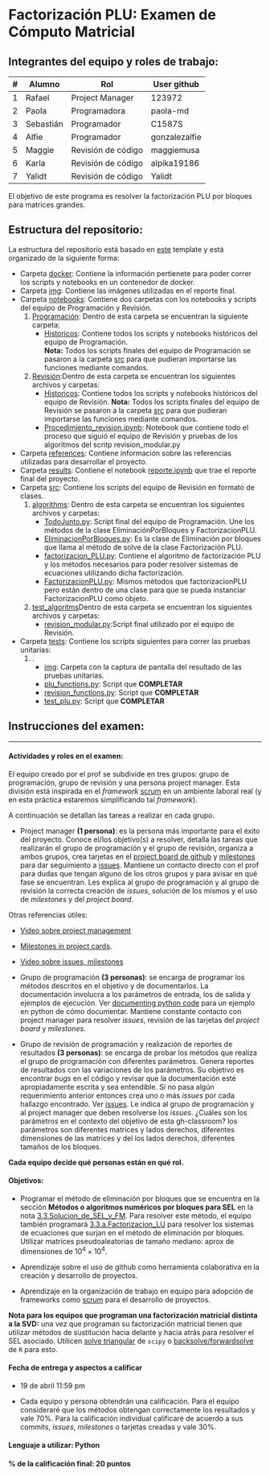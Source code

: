 # Factorización PLU: Examen de Cómputo Matricial

## Integrantes del equipo y roles de trabajo:

| # | Alumno    |        Rol         |      User github       |
|---|-----------|--------------------|------------------------|
| 1 | Rafael    |    Project Manager |      123972            |
| 2 | Paola     |    Programadora    |      paola-md          |
| 3 | Sebastián |    Programador     |      C1587S            |
| 4 | Alfie     |    Programador     |      gonzalezalfie     |
| 5 | Maggie    | Revisión de código |      maggiemusa        |  
| 6 | Karla     | Revisión de código |      alpika19186       |
| 7 | Yalidt    | Revisión de código |      Yalidt            |

El objetivo de este programa es resolver la factorización PLU por bloques para matrices grandes.

## Estructura del repositorio:

La estructura del repositorio está basado en [este](https://drivendata.github.io/cookiecutter-data-science/) template y está organizado de la siguiente forma:

- Carpeta [docker](https://github.com/mno-2020-gh-classroom/ex-modulo-3-comp-matricial-plu-paola-md/tree/master/docker): Contiene la información pertienete para poder correr los scripts y notebooks en un contenedor de docker.
- Carpeta [img](https://github.com/mno-2020-gh-classroom/ex-modulo-3-comp-matricial-plu-paola-md/tree/master/img): Contiene las imágenes utilizadas en el reporte final.
- Carpeta [notebooks](https://github.com/mno-2020-gh-classroom/ex-modulo-3-comp-matricial-plu-paola-md/tree/master/notebooks): Contiene dos carpetas con los notebooks y scripts del equipo de Programación y Revisión.   
     1. [Programación](https://github.com/mno-2020-gh-classroom/ex-modulo-3-comp-matricial-plu-paola-md/tree/master/notebooks/Programacion): Dentro de esta carpeta se encuentran la siguiente carpeta:
           * [Historicos](https://github.com/mno-2020-gh-classroom/ex-modulo-3-comp-matricial-plu-paola-md/tree/master/notebooks/Programacion/Historicos): Contiene todos los scripts y notebooks históricos del equipo de Programación.  
           **Nota:** Todos los scripts finales del equipo de Programación se pasaron a la carpeta [src](https://github.com/mno-2020-gh-classroom/ex-modulo-3-comp-matricial-plu-paola-md/tree/master/src/algorithms) para que pudieran importarse las funciones mediante comandos.
     2. [Revisión](https://github.com/mno-2020-gh-classroom/ex-modulo-3-comp-matricial-plu-paola-md/tree/master/notebooks/Revision):Dentro de esta carpeta se encuentran los siguientes archivos y carpetas:
           * [Historicos](https://github.com/mno-2020-gh-classroom/ex-modulo-3-comp-matricial-plu-paola-md/tree/master/notebooks/Revision/Historicos): Contiene todos los scripts y notebooks históricos del equipo de Revisión.
          **Nota:** Todos los scripts finales del equipo de Revisión se pasaron a la carpeta [src](https://github.com/mno-2020-gh-classroom/ex-modulo-3-comp-matricial-plu-paola-md/tree/master/src/test_algorithms) para que pudieran importarse las funciones mediante comandos.
           * [Procedimiento_revision.ipynb](https://github.com/mno-2020-gh-classroom/ex-modulo-3-comp-matricial-plu-paola-md/tree/master/notebooks/Revision/Procedimiento_revision.ipynb]): Notebook que contiene todo el proceso que siguió el equipo de Revisión y pruebas de los algoritmos del scritp revision_modular.py 
- Carpeta [references](https://github.com/mno-2020-gh-classroom/ex-modulo-3-comp-matricial-plu-paola-md/tree/master/references): Contiene información sobre las referencias utilizadas para desarrollar el proyecto.
- Carpeta [results](https://github.com/mno-2020-gh-classroom/ex-modulo-3-comp-matricial-plu-paola-md/tree/master/results): Contiene el notebook [reporte.ipynb](https://github.com/mno-2020-gh-classroom/ex-modulo-3-comp-matricial-plu-paola-md/tree/master/results/reporte.ipynb) que trae el reporte final del proyecto. 
- Carpeta [src](https://github.com/mno-2020-gh-classroom/ex-modulo-3-comp-matricial-plu-paola-md/tree/master/src): Contiene los scripts del equipo de Revisión en formato de clases.
     1. [algorithms](https://github.com/mno-2020-gh-classroom/ex-modulo-3-comp-matricial-plu-paola-md/tree/master/src/algorithms): Dentro de esta carpeta se encuentran los siguientes archivos y carpetas:
          * [TodoJunto.py](https://github.com/mno-2020-gh-classroom/ex-modulo-3-comp-matricial-plu-paola-md/tree/master/src/algorithms/TodoJunto.py): Script final del equipo de Programación. Une los métodos de la clase EliminaciónPorBloques y FactorizacionPLU.
          * [EliminacionPorBloques.py](https://github.com/mno-2020-gh-classroom/ex-modulo-3-comp-matricial-plu-paola-md/tree/master/src/algorithms/EliminacionPorBloques.py): Es la clase de Eliminación por bloques que llama al método de solve de la clase Factorización PLU.
          * [factorizacion_PLU.py](https://github.com/mno-2020-gh-classroom/ex-modulo-3-comp-matricial-plu-paola-md/tree/master/src/algorithms/factorizacion_PLU.py): Contiene el algoritmo de factorización PLU y los métodos necesarios para poder resolver sistemas de ecuaciones utilizando dicha factorización. 
          * [FactorizacionPLU.py](https://github.com/mno-2020-gh-classroom/ex-modulo-3-comp-matricial-plu-paola-md/tree/master/src/algorithms/FactorizacionPLU.py): Mismos métodos que factorizacionPLU pero están dentro de una clase para que se pueda instanciar FactorizacionPLU como objeto.
     2. [test_algoritms](https://github.com/mno-2020-gh-classroom/ex-modulo-3-comp-matricial-plu-paola-md/tree/master/src/test_algorithms)Dentro de esta carpeta se encuentran los siguientes archivos y carpetas:
          * [revision_modular.py](https://github.com/mno-2020-gh-classroom/ex-modulo-3-comp-matricial-plu-paola-md/tree/master/src/test_algorithms/revision_modular.py):Script final utilizado por el equipo de Revisión.
- Carpeta [tests](https://github.com/mno-2020-gh-classroom/ex-modulo-3-comp-matricial-plu-paola-md/tree/master/tests): Contiene los scripts siguientes para correr las pruebas unitarias:
     1. .
          * [img](https://github.com/mno-2020-gh-classroom/ex-modulo-3-comp-matricial-plu-paola-md/tree/master/tests/img): Carpeta con la captura de pantalla del resultado de las pruebas unitarias.
          * [plu_functions.py](https://github.com/mno-2020-gh-classroom/ex-modulo-3-comp-matricial-plu-paola-md/tree/master/tests/plu_functions.py): Script que **COMPLETAR**
          * [revision_functions.py](https://github.com/mno-2020-gh-classroom/ex-modulo-3-comp-matricial-plu-paola-md/tree/master/tests/revision_functions.py): Script que **COMPLETAR**
          * [test_plu.py](https://github.com/mno-2020-gh-classroom/ex-modulo-3-comp-matricial-plu-paola-md/tree/master/tests/test_plu.py): Script que **COMPLETAR**
          

## Instrucciones del examen: 

------------------------------------------------------------------------------------------------------------------------------

#### Actividades y roles en el examen:
El equipo creado por el prof se subdivide en tres grupos: grupo de programación, grupo de revisión y una persona project manager. Esta división está inspirada en el *framework* [scrum](https://www.youtube.com/watch?v=b02ZkndLk1Y&feature=emb_logo) en un ambiente laboral real (y en esta práctica estaremos simplificando tal *framework*).  


A continuación se detallan las tareas a realizar en cada grupo.

* Project manager **(1 persona)**: es la persona más importante para el éxito del proyecto. Conoce el/los objetivo(s) a resolver, detalla las tareas que realizarán el grupo de programación y el grupo de revisión, organiza a ambos grupos, crea tarjetas en el [project board de github](https://help.github.com/en/github/managing-your-work-on-github/creating-a-project-board) y [milestones](https://help.github.com/en/github/managing-your-work-on-github/tracking-the-progress-of-your-work-with-milestones) para dar seguimiento a [issues](https://help.github.com/en/github/managing-your-work-on-github/creating-an-issue). Mantiene un contacto directo con el prof para dudas que tengan alguno de los otros grupos y para avisar en qué fase se encuentran. Les explica al grupo de programación y al grupo de revisión la correcta creación de *issues*, solución de los mismos y el uso de *milestones* y del *project board*.

Otras referencias útiles:

  * [Video sobre project management](https://www.youtube.com/watch?v=ff5cBkPg-bQ)

  * [Milestones in project cards](https://github.blog/changelog/2019-05-30-milestones-in-project-cards/).
  
  * [Video sobre issues, milestones](https://www.youtube.com/watch?v=ukYSRu4k0gs)
  
* Grupo de programación **(3 personas)**: se encarga de programar los métodos descritos en el objetivo y de documentarlos. La documentación involucra a los parámetros de entrada, los de salida y ejemplos de ejecución. Ver [documenting python code](https://realpython.com/documenting-python-code/) para un ejemplo en python de cómo documentar. Mantiene constante contacto con project manager para resolver *issues*, revisión de las tarjetas del *project board* y *milestones*.

* Grupo de revisión de programación y realización de reportes de resultados **(3 personas)**: se encarga de probar los métodos que realiza el grupo de programación con diferentes parámetros. Genera reportes de resultados con las variaciones de los parámetros. Su objetivo es encontrar *bugs* en el código y revisar que la documentación esté apropiadamente escrita y sea entendible. Si no pasa algún requerimiento anterior entonces crea uno o más *issues* por cada hallazgo encontrado. Ver [issues](https://guides.github.com/features/issues/). Le indica al grupo de programación y al project manager que deben resolverse los *issues*. ¿Cuáles son los parámetros en el contexto del objetivo de esta gh-classroom? los parámetros son diferentes matrices y lados derechos, diferentes dimensiones de las matrices y del los lados derechos, diferentes tamaños de los bloques.  

**Cada equipo decide qué personas están en qué rol.**

#### Objetivos:

* Programar el método de eliminación por bloques que se encuentra en la sección **Métodos o algoritmos numéricos por bloques para SEL** en la nota [3.3.Solucion_de_SEL_y_FM](https://github.com/ITAM-DS/analisis-numerico-computo-cientifico/blob/master/temas/III.computo_matricial/3.3.Solucion_de_SEL_y_FM.ipynb). Para resolver este método, el equipo también programará [3.3.a.Factorizacion_LU](https://github.com/ITAM-DS/analisis-numerico-computo-cientifico/blob/master/temas/III.computo_matricial/3.3.a.Factorizacion_LU.ipynb) para resolver los sistemas de ecuaciones que surjan en el método de eliminación por bloques. Utilizar matrices pseudoaleatorias de tamaño mediano: aprox de dimensiones de $10^4 \times 10^4$.

* Aprendizaje sobre el uso de github como herramienta colaborativa en la creación y desarrollo de proyectos.

* Aprendizaje en la organización de trabajo en equipo para adopción de frameworks como [scrum](https://www.youtube.com/watch?v=b02ZkndLk1Y&feature=emb_logo) para el desarrollo de proyectos. 

**Nota para los equipos que programan una factorización matricial distinta a la SVD:** una vez que programan su factorización matricial tienen que utilizar métodos de sustitución hacia delante y hacia atrás para resolver el SEL asociado. Utilicen [solve triangular](https://docs.scipy.org/doc/scipy/reference/generated/scipy.linalg.solve_triangular.html) de `scipy` o [backsolve/forwardsolve](https://stat.ethz.ch/R-manual/R-devel/library/base/html/backsolve.html) de `R` para esto.

#### Fecha de entrega y aspectos a calificar

* 19 de abril 11:59 pm

* Cada equipo y persona obtendrán una calificación. Para el equipo consideraré que los métodos obtengan correctamente los resultados y vale 70%. Para la calificación individual calificaré de acuerdo a sus commits, *issues*, *milestones* o tarjetas creadas y vale 30%.


#### Lenguaje a utilizar: Python


#### % de la calificación final: 20 puntos


